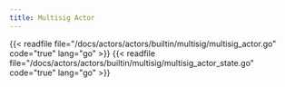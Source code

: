 ```yaml
---
title: Multisig Actor
---
```


{{< readfile file="/docs/actors/actors/builtin/multisig/multisig_actor.go" code="true" lang="go" >}}
{{< readfile file="/docs/actors/actors/builtin/multisig/multisig_actor_state.go" code="true" lang="go" >}}
